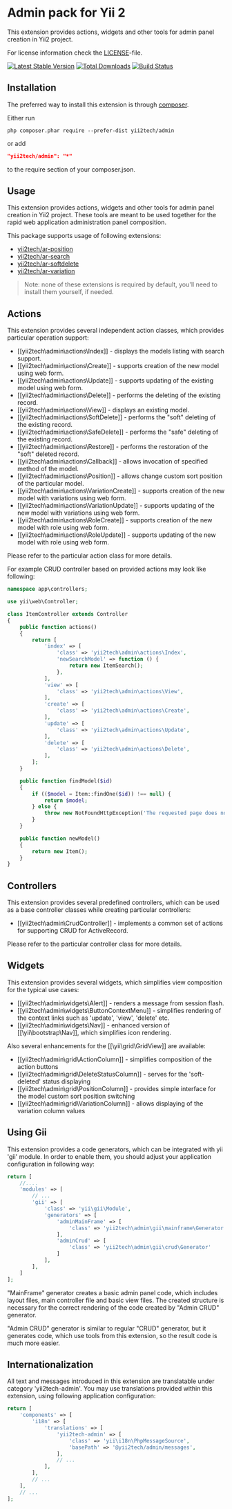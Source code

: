 Admin pack for Yii 2
====================

This extension provides actions, widgets and other tools for admin panel creation in Yii2 project.

For license information check the [LICENSE](LICENSE.md)-file.

[![Latest Stable Version](https://poser.pugx.org/yii2tech/admin/v/stable.png)](https://packagist.org/packages/yii2tech/admin)
[![Total Downloads](https://poser.pugx.org/yii2tech/admin/downloads.png)](https://packagist.org/packages/yii2tech/admin)
[![Build Status](https://travis-ci.org/yii2tech/admin.svg?branch=master)](https://travis-ci.org/yii2tech/admin)


Installation
------------

The preferred way to install this extension is through [composer](http://getcomposer.org/download/).

Either run

```
php composer.phar require --prefer-dist yii2tech/admin
```

or add

```json
"yii2tech/admin": "*"
```

to the require section of your composer.json.


Usage
-----

This extension provides actions, widgets and other tools for admin panel creation in Yii2 project.
These tools are meant to be used together for the rapid web application administration panel composition.

This package supports usage of following extensions:

 - [yii2tech/ar-position](https://github.com/yii2tech/ar-position)
 - [yii2tech/ar-search](https://github.com/yii2tech/ar-search)
 - [yii2tech/ar-softdelete](https://github.com/yii2tech/ar-softdelete)
 - [yii2tech/ar-variation](https://github.com/yii2tech/ar-variation)

> Note: none of these extensions is required by default, you'll need to install them yourself, if needed.


## Actions <span id="actions"></span>

This extension provides several independent action classes, which provides particular operation support:

 - [[yii2tech\admin\actions\Index]] - displays the models listing with search support.
 - [[yii2tech\admin\actions\Create]] - supports creation of the new model using web form.
 - [[yii2tech\admin\actions\Update]] - supports updating of the existing model using web form.
 - [[yii2tech\admin\actions\Delete]] - performs the deleting of the existing record.
 - [[yii2tech\admin\actions\View]] - displays an existing model.
 - [[yii2tech\admin\actions\SoftDelete]] - performs the "soft" deleting of the existing record.
 - [[yii2tech\admin\actions\SafeDelete]] - performs the "safe" deleting of the existing record.
 - [[yii2tech\admin\actions\Restore]] - performs the restoration of the "soft" deleted record.
 - [[yii2tech\admin\actions\Callback]] - allows invocation of specified method of the model.
 - [[yii2tech\admin\actions\Position]] - allows change custom sort position of the particular model.
 - [[yii2tech\admin\actions\VariationCreate]] - supports creation of the new model with variations using web form.
 - [[yii2tech\admin\actions\VariationUpdate]] - supports updating of the new model with variations using web form.
 - [[yii2tech\admin\actions\RoleCreate]] - supports creation of the new model with role using web form.
 - [[yii2tech\admin\actions\RoleUpdate]] - supports updating of the new model with role using web form.

Please refer to the particular action class for more details.

For example CRUD controller based on provided actions may look like following:

```php
namespace app\controllers;

use yii\web\Controller;

class ItemController extends Controller
{
    public function actions()
    {
        return [
            'index' => [
                'class' => 'yii2tech\admin\actions\Index',
                'newSearchModel' => function () {
                    return new ItemSearch();
                },
            ],
            'view' => [
                'class' => 'yii2tech\admin\actions\View',
            ],
            'create' => [
                'class' => 'yii2tech\admin\actions\Create',
            ],
            'update' => [
                'class' => 'yii2tech\admin\actions\Update',
            ],
            'delete' => [
                'class' => 'yii2tech\admin\actions\Delete',
            ],
        ];
    }

    public function findModel($id)
    {
        if (($model = Item::findOne($id)) !== null) {
            return $model;
        } else {
            throw new NotFoundHttpException('The requested page does not exist.');
        }
    }

    public function newModel()
    {
        return new Item();
    }
}
```


## Controllers <span id="controllers"></span>

This extension provides several predefined controllers, which can be used as a base controller classes
while creating particular controllers:

- [[yii2tech\admin\CrudController]] - implements a common set of actions for supporting CRUD for ActiveRecord.

Please refer to the particular controller class for more details.


## Widgets <span id="widgets"></span>

This  extension provides several widgets, which simplifies view composition for the typical use cases:

 - [[yii2tech\admin\widgets\Alert]] - renders a message from session flash.
 - [[yii2tech\admin\widgets\ButtonContextMenu]] - simplifies rendering of the context links such as 'update', 'view', 'delete' etc.
 - [[yii2tech\admin\widgets\Nav]] - enhanced version of [[\yii\bootstrap\Nav]], which simplifies icon rendering.

Also several enhancements for the [[\yii\grid\GridView]] are available:

- [[yii2tech\admin\grid\ActionColumn]] - simplifies composition of the action buttons
- [[yii2tech\admin\grid\DeleteStatusColumn]] - serves for the 'soft-deleted' status displaying
- [[yii2tech\admin\grid\PositionColumn]] - provides simple interface for the model custom sort position switching
- [[yii2tech\admin\grid\VariationColumn]] - allows displaying of the variation column values


## Using Gii <span id="using-gii"></span>

This extension provides a code generators, which can be integrated with yii 'gii' module.
In order to enable them, you should adjust your application configuration in following way:

```php
return [
    //....
    'modules' => [
        // ...
        'gii' => [
            'class' => 'yii\gii\Module',
            'generators' => [
                'adminMainFrame' => [
                    'class' => 'yii2tech\admin\gii\mainframe\Generator'
                ],
                'adminCrud' => [
                    'class' => 'yii2tech\admin\gii\crud\Generator'
                ]
            ],
        ],
    ]
];
```

"MainFrame" generator creates a basic admin panel code, which includes layout files, main controller
file and basic view files. The created structure is necessary for the correct rendering of the code created
by "Admin CRUD" generator.

"Admin CRUD" generator is similar to regular "CRUD" generator, but it generates code, which use tools from
this extension, so the result code is much more easier.


## Internationalization <span id="internationalization"></span>

All text and messages introduced in this extension are translatable under category 'yii2tech-admin'.
You may use translations provided within this extension, using following application configuration:

```php
return [
    'components' => [
        'i18n' => [
            'translations' => [
                'yii2tech-admin' => [
                    'class' => 'yii\i18n\PhpMessageSource',
                    'basePath' => '@yii2tech/admin/messages',
                ],
                // ...
            ],
        ],
        // ...
    ],
    // ...
];
```
